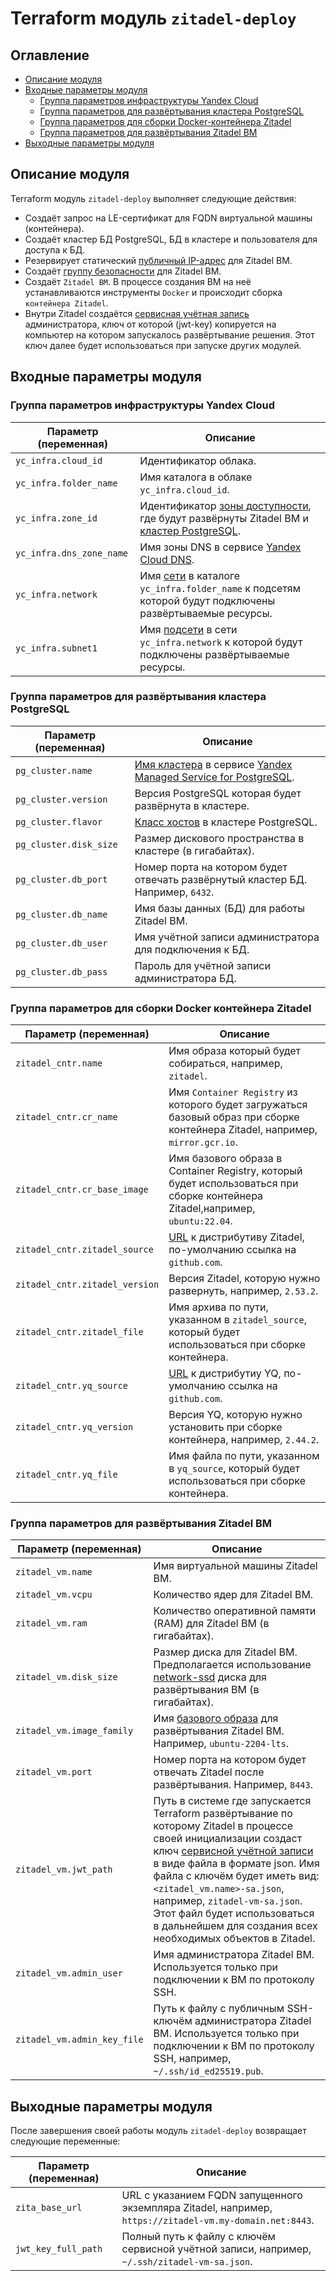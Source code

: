 
# Terraform модуль `zitadel-deploy` 

## Оглавление
* [Описание модуля](#zd-overview)
* [Входные параметры модуля](#zd-inputs)
  * [Группа параметров инфраструктуры Yandex Cloud](#zd-input-infra)
  * [Группа параметров для развёртывания кластера PostgreSQL](#zd-input-pg)
  * [Группа параметров для сборки Docker-контейнера Zitadel](#zd-input-zitacntr)
  * [Группа параметров для развёртывания Zitadel ВМ](#zd-input-zitavm)
* [Выходные параметры модуля](#zd-outputs)


## Описание модуля <a id="zd-overview"/></a>

Terraform модуль `zitadel-deploy` выполняет следующие действия:
* Создаёт запрос на LE-сертификат для FQDN виртуальной машины (контейнера).
* Создаёт кластер БД PostgreSQL, БД в кластере и пользователя для доступа к БД.
* Резервирует статический [публичный IP-адрес](https://yandex.cloud/ru/docs/vpc/concepts/address#public-addresses) для Zitadel ВМ.
* Создаёт [группу безопасности](https://yandex.cloud/ru/docs/vpc/concepts/security-groups) для Zitadel ВМ.
* Создаёт `Zitadel ВМ`. В процессе создания ВМ на неё устанавливаются инструменты `Docker` и происходит сборка `контейнера Zitadel`.
* Внутри Zitadel создаётся [сервисная учётная запись](https://zitadel.com/docs/concepts/structure/users#service-users) администратора, ключ от которой (jwt-key) копируется на компьютер на котором запускалось развёртывание решения. Этот ключ далее будет использоваться при запуске других модулей.


## Входные параметры модуля <a id="zd-inputs"/></a>

### Группа параметров инфраструктуры Yandex Cloud <a id="zd-input-infra"/></a>

| Параметр (переменная) | Описание |
| - | -
| `yc_infra.cloud_id` | Идентификатор облака. |
| `yc_infra.folder_name` | Имя каталога в облаке `yc_infra.cloud_id`. |
| `yc_infra.zone_id` | Идентификатор [зоны доступности](https://yandex.cloud/ru/docs/overview/concepts/geo-scope), где будут развёрнуты Zitadel ВМ и [кластер PostgreSQL](https://yandex.cloud/ru/docs/managed-postgresql/). |
| `yc_infra.dns_zone_name` | Имя зоны DNS в сервисе [Yandex Cloud DNS](https://yandex.cloud/ru/docs/dns/). |
| `yc_infra.network` | Имя [сети](https://yandex.cloud/ru/docs/vpc/concepts/network#network) в каталоге `yc_infra.folder_name` к подсетям которой будут подключены развёртываемые ресурсы.  |
| `yc_infra.subnet1` | Имя [подсети](https://yandex.cloud/ru/docs/vpc/concepts/network#subnet) в сети `yc_infra.network` к которой будут подключены развёртываемые ресурсы. |


### Группа параметров для развёртывания кластера PostgreSQL <a id="zd-input-pg"/></a>

| Параметр (переменная) | Описание |
| - | -
| `pg_cluster.name` | [Имя кластера](https://yandex.cloud/ru/docs/glossary/cluster) в сервисе [Yandex Managed Service for PostgreSQL](https://yandex.cloud/ru/docs/managed-postgresql/concepts/). |
| `pg_cluster.version` | Версия PostgreSQL которая будет развёрнута в кластере. | 
| `pg_cluster.flavor` | [Класс хостов](https://yandex.cloud/ru/docs/managed-postgresql/concepts/instance-types) в кластере PostgreSQL. |
| `pg_cluster.disk_size`| Размер дискового пространства в кластере (в гигабайтах). |
| `pg_cluster.db_port` | Номер порта на котором будет отвечать развёрнутый кластер БД. Например, `6432`. |
| `pg_cluster.db_name` | Имя базы данных (БД) для работы Zitadel ВМ. |
| `pg_cluster.db_user` | Имя учётной записи администратора для подключения к БД. |
| `pg_cluster.db_pass` | Пароль для учётной записи администратора БД. |


### Группа параметров для сборки Docker контейнера Zitadel  <a id="zd-input-zitacntr"/></a>
| Параметр (переменная) | Описание |
| - | -
| `zitadel_cntr.name` | Имя образа который будет собираться, например, `zitadel`. |
| `zitadel_cntr.cr_name` | Имя `Container Registry` из которого будет загружаться базовый образ при сборке контейнера Zitadel, например, `mirror.gcr.io`. |
| `zitadel_cntr.cr_base_image` | Имя базового образа в Container Registry, который будет использоваться при сборке контейнера Zitadel,например, `ubuntu:22.04`. |
| `zitadel_cntr.zitadel_source` | [URL](https://github.com/zitadel/zitadel/releases) к дистрибутиву Zitadel, по-умолчанию ссылка на `github.com`. |
| `zitadel_cntr.zitadel_version` | Версия Zitadel, которую нужно развернуть, например, `2.53.2`. |
| `zitadel_cntr.zitadel_file` | Имя архива по пути, указанном в `zitadel_source`, который будет использоваться при сборке контейнера. |
| `zitadel_cntr.yq_source` | [URL](https://github.com/mikefarah/yq/releases/) к дистрибутиу YQ, по-умолчанию ссылка на `github.com`. |
| `zitadel_cntr.yq_version` | Версия YQ, которую нужно установить при сборке контейнера, например, `2.44.2`. |
| `zitadel_cntr.yq_file` | Имя файла по пути, указанном в `yq_source`, который будет использоваться при сборке контейнера. |


### Группа параметров для развёртывания Zitadel ВМ <a id="zd-input-zitavm"/></a>

| Параметр (переменная) | Описание |
| - | -
| `zitadel_vm.name` | Имя виртуальной машины Zitadel ВМ. |
| `zitadel_vm.vcpu` | Количество ядер для Zitadel ВМ. |
| `zitadel_vm.ram` | Количество оперативной памяти (RAM) для Zitadel ВМ (в гигабайтах). |
| `zitadel_vm.disk_size` | Размер диска для Zitadel ВМ. Предполагается использование [network-ssd](https://yandex.cloud/ru/docs/compute/concepts/disk#disks-types) диска для развёртывания ВМ (в гигабайтах).|
| `zitadel_vm.image_family` | Имя [базового образа](https://yandex.cloud/ru/docs/compute/concepts/image) для развёртывания Zitadel ВМ. Например, `ubuntu-2204-lts`. |
| `zitadel_vm.port` | Номер порта на котором будет отвечать Zitadel после развёртывания. Например, `8443`. |
| `zitadel_vm.jwt_path` | Путь в системе где запускается Terraform развёртывание по которому Zitadel в процессе своей инициализации создаст ключ [сервисной учётной записи](https://zitadel.com/docs/concepts/structure/users#service-users) в виде файла в формате json. Имя файла с ключём будет иметь вид: `<zitadel_vm.name>-sa.json`, например, `zitadel-vm-sa.json`. Этот файл будет использоваться в дальнейшем для создания всех необходимых объектов в Zitadel. |
| `zitadel_vm.admin_user` | Имя администратора Zitadel ВМ. Используется только при подключении к ВМ по протоколу SSH.|
| `zitadel_vm.admin_key_file` | Путь к файлу с публичным SSH-ключём администратора Zitadel ВМ. Используется только при подключении к ВМ по протоколу SSH, например, `~/.ssh/id_ed25519.pub`. |


## Выходные параметры модуля <a id="zd-outputs"/></a>

После завершения своей работы модуль `zitadel-deploy` возвращает следующие переменные:

| Параметр (переменная) | Описание |
| - | -
| `zita_base_url` | URL с указанием FQDN запущенного экземпляра Zitadel, например, `https://zitadel-vm.my-domain.net:8443`.
| `jwt_key_full_path` | Полный путь к файлу с ключём сервисной учётной записи, например, `~/.ssh/zitadel-vm-sa.json`.
